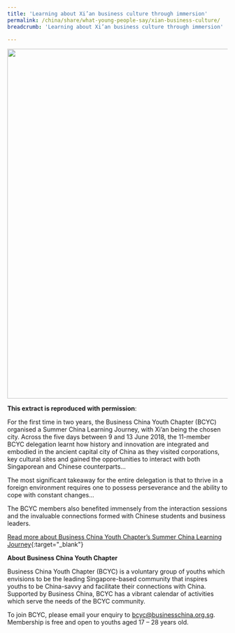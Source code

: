 ```yaml
---
title: 'Learning about Xi’an business culture through immersion'
permalink: /china/share/what-young-people-say/xian-business-culture/
breadcrumb: 'Learning about Xi’an business culture through immersion'

---
```



<img src="\images\china-youngpeople\xian-business-culture.jpg" style="width:800px;" />

**This extract is reproduced with permission**:

For the first time in two years, the Business China Youth Chapter (BCYC) organised a Summer China Learning Journey, with Xi’an being the chosen city. Across the five days between 9 and 13 June 2018, the 11-member BCYC delegation learnt how history and innovation are integrated and embodied in the ancient capital city of China as they visited corporations, key cultural sites and gained the opportunities to interact with both Singaporean and Chinese counterparts…

The most significant takeaway for the entire delegation is that to thrive in a foreign environment requires one to possess perseverance and the ability to cope with constant changes…

The BCYC members also benefited immensely from the interaction sessions and the invaluable connections formed with Chinese students and business leaders.

[Read more about Business China Youth Chapter’s Summer China Learning Journey](https://www.businesschina.org.sg/en/for-students/11-singaporean-youths-learnt-about-xian-business-culture-through-immersion/){:target="_blank"}

**About Business China Youth Chapter**

Business China Youth Chapter (BCYC) is a voluntary group of youths which envisions to be the leading Singapore-based community that inspires youths to be China-savvy and facilitate their connections with China. Supported by Business China, BCYC has a vibrant calendar of activities which serve the needs of the BCYC community.

To join BCYC, please email your enquiry to [bcyc@businesschina.org.sg](mailto:bcyc@businesschina.org.sg). Membership is free and open to youths aged 17 – 28 years old.